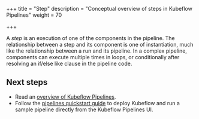 +++
title = "Step"
description = "Conceptual overview of steps in Kubeflow Pipelines"
weight = 70
                    
+++

A *step* is an execution of one of the components in the pipeline. The
relationship between a step and its component is one of instantiation, much like
the relationship between a run and its pipeline. In a complex pipeline,
components can execute multiple times in loops, or conditionally after resolving
an if/else like clause in the pipeline code.

## Next steps

* Read an [overview of Kubeflow Pipelines](/docs/components/pipelines/introduction/).
* Follow the [pipelines quickstart guide](/docs/components/pipelines/legacy-v1/overview/quickstart/) 
  to deploy Kubeflow and run a sample pipeline directly from the Kubeflow 
  Pipelines UI.